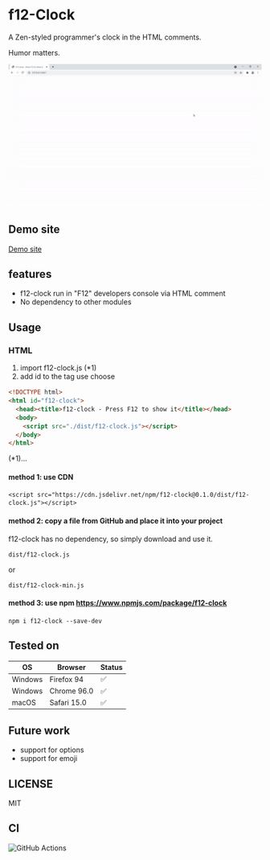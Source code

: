 # f12-Clock

A Zen-styled programmer's clock in the HTML comments.

Humor matters.

![GIF Animation](./doc/f12-clock.gif)

## Demo site

[Demo site](http://hrkt.github.io/f12-clock/)

## features

- f12-clock run in "F12" developers console via HTML comment
- No dependency to other modules

## Usage

### HTML

1. import f12-clock.js (*1)
2. add id to the tag use choose

```html
<!DOCTYPE html>
<html id="f12-clock">
  <head><title>f12-clock - Press F12 to show it</title></head>
  <body>
    <script src="./dist/f12-clock.js"></script>
  </body>
</html>

```

(*1)...


#### method 1: use CDN

```
<script src="https://cdn.jsdelivr.net/npm/f12-clock@0.1.0/dist/f12-clock.js"></script>
```

#### method 2: copy a file from GitHub and place it into your project

f12-clock has no dependency, so simply download and use it.

```
dist/f12-clock.js
```
or

```
dist/f12-clock-min.js
```

#### method 3: use npm https://www.npmjs.com/package/f12-clock

```
npm i f12-clock --save-dev 
```

## Tested on

|OS|Browser|Status|
|--|--|--|
|Windows|Firefox 94|✅|
|Windows|Chrome 96.0|✅|
|macOS|Safari 15.0|✅|


## Future work

- support for options
- support for emoji

## LICENSE

MIT

## CI

![GitHub Actions](https://github.com/hrkt/f12-clock/actions/workflows/node.js.yml/badge.svg)
